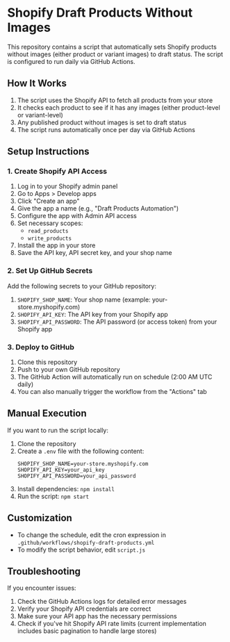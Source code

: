 # Shopify Draft Products Without Images

This repository contains a script that automatically sets Shopify products without images (either product or variant images) to draft status. The script is configured to run daily via GitHub Actions.

## How It Works

1. The script uses the Shopify API to fetch all products from your store
2. It checks each product to see if it has any images (either product-level or variant-level)
3. Any published product without images is set to draft status
4. The script runs automatically once per day via GitHub Actions

## Setup Instructions

### 1. Create Shopify API Access

1. Log in to your Shopify admin panel
2. Go to Apps > Develop apps
3. Click "Create an app"
4. Give the app a name (e.g., "Draft Products Automation")
5. Configure the app with Admin API access
6. Set necessary scopes:
   - `read_products` 
   - `write_products`
7. Install the app in your store
8. Save the API key, API secret key, and your shop name

### 2. Set Up GitHub Secrets

Add the following secrets to your GitHub repository:

1. `SHOPIFY_SHOP_NAME`: Your shop name (example: your-store.myshopify.com)
2. `SHOPIFY_API_KEY`: The API key from your Shopify app
3. `SHOPIFY_API_PASSWORD`: The API password (or access token) from your Shopify app

### 3. Deploy to GitHub

1. Clone this repository
2. Push to your own GitHub repository
3. The GitHub Action will automatically run on schedule (2:00 AM UTC daily)
4. You can also manually trigger the workflow from the "Actions" tab

## Manual Execution

If you want to run the script locally:

1. Clone the repository
2. Create a `.env` file with the following content:
   ```
   SHOPIFY_SHOP_NAME=your-store.myshopify.com
   SHOPIFY_API_KEY=your_api_key
   SHOPIFY_API_PASSWORD=your_api_password
   ```
3. Install dependencies: `npm install`
4. Run the script: `npm start`

## Customization

- To change the schedule, edit the cron expression in `.github/workflows/shopify-draft-products.yml`
- To modify the script behavior, edit `script.js`

## Troubleshooting

If you encounter issues:

1. Check the GitHub Actions logs for detailed error messages
2. Verify your Shopify API credentials are correct
3. Make sure your API app has the necessary permissions
4. Check if you've hit Shopify API rate limits (current implementation includes basic pagination to handle large stores)

